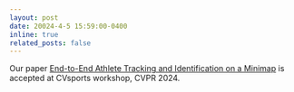 ```yaml
---
layout: post
date: 20024-4-5 15:59:00-0400
inline: true
related_posts: false
---
```


Our paper <a href='https://github.com/SoccerNet/sn-gamestate'>End-to-End Athlete Tracking and Identification on a Minimap</a> is accepted at CVsports workshop, CVPR 2024.
